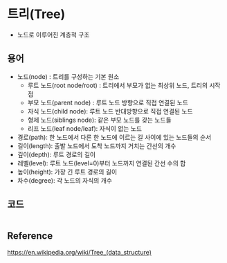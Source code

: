 # 트리(Tree)

- 노드로 이루어진 계층적 구조

## 용어

- 노드(node) : 트리를 구성하는 기본 원소
  - 루트 노드(root node/root) : 트리에서 부모가 없는 최상위 노드, 트리의 시작점
  - 부모 노드(parent node) : 루트 노드 방향으로 직접 연결된 노드
  - 자식 노드(child node): 루트 노드 반대방향으로 직접 연결된 노드
  - 형제 노드(siblings node): 같은 부모 노드를 갖는 노드들
  - 리프 노드(leaf node/leaf): 자식이 없는 노드
- 경로(path): 한 노드에서 다른 한 노드에 이르는 길 사이에 있는 노드들의 순서
- 길이(length): 출발 노드에서 도착 노드까지 거치는 간선의 개수
- 깊이(depth): 루트 경로의 길이
- 레벨(level): 루트 노드(level=0)부터 노드까지 연결된 간선 수의 합
- 높이(height): 가장 긴 루트 경로의 길이
- 차수(degree): 각 노드의 자식의 개수

## 코드

```java

```

## Reference

https://en.wikipedia.org/wiki/Tree_(data_structure)
